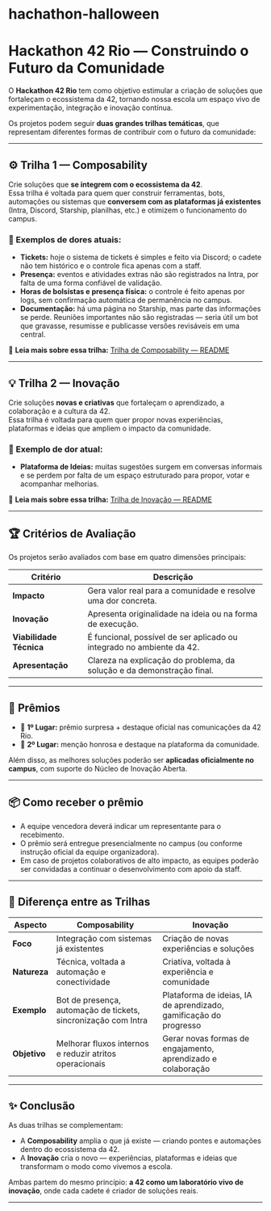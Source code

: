 # hachathon-halloween

# Hackathon 42 Rio — Construindo o Futuro da Comunidade

O **Hackathon 42 Rio** tem como objetivo estimular a criação de soluções que fortaleçam o ecossistema da 42, tornando nossa escola um espaço vivo de experimentação, integração e inovação contínua.  

Os projetos podem seguir **duas grandes trilhas temáticas**, que representam diferentes formas de contribuir com o futuro da comunidade:

---

## ⚙️ Trilha 1 — Composability

Crie soluções que **se integrem com o ecossistema da 42**.  
Essa trilha é voltada para quem quer construir ferramentas, bots, automações ou sistemas que **conversem com as plataformas já existentes** (Intra, Discord, Starship, planilhas, etc.) e otimizem o funcionamento do campus.

### 🧩 Exemplos de dores atuais:
- **Tickets:** hoje o sistema de tickets é simples e feito via Discord; o cadete não tem histórico e o controle fica apenas com a staff.  
- **Presença:** eventos e atividades extras não são registrados na Intra, por falta de uma forma confiável de validação.  
- **Horas de bolsistas e presença física:** o controle é feito apenas por logs, sem confirmação automática de permanência no campus.  
- **Documentação:** há uma página no Starship, mas parte das informações se perde. Reuniões importantes não são registradas — seria útil um bot que gravasse, resumisse e publicasse versões revisáveis em uma central.

🔗 **Leia mais sobre essa trilha:** [Trilha de Composability — README](./TRILHA_COMPOSABILITY.md)

---

## 💡 Trilha 2 — Inovação

Crie soluções **novas e criativas** que fortaleçam o aprendizado, a colaboração e a cultura da 42.  
Essa trilha é voltada para quem quer propor novas experiências, plataformas e ideias que ampliem o impacto da comunidade.

### 💬 Exemplo de dor atual:
- **Plataforma de Ideias:** muitas sugestões surgem em conversas informais e se perdem por falta de um espaço estruturado para propor, votar e acompanhar melhorias.

🔗 **Leia mais sobre essa trilha:** [Trilha de Inovação — README](./TRILHA_INOVACAO.md)

---

## 🏆 Critérios de Avaliação

Os projetos serão avaliados com base em quatro dimensões principais:

| Critério | Descrição |
|-----------|------------|
| **Impacto** | Gera valor real para a comunidade e resolve uma dor concreta. |
| **Inovação** | Apresenta originalidade na ideia ou na forma de execução. |
| **Viabilidade Técnica** | É funcional, possível de ser aplicado ou integrado no ambiente da 42. |
| **Apresentação** | Clareza na explicação do problema, da solução e da demonstração final. |

---

## 🎁 Prêmios

- 🥇 **1º Lugar:** prêmio surpresa + destaque oficial nas comunicações da 42 Rio.  
- 🥈 **2º Lugar:** menção honrosa e destaque na plataforma da comunidade.  

Além disso, as melhores soluções poderão ser **aplicadas oficialmente no campus**, com suporte do Núcleo de Inovação Aberta.

---

## 📦 Como receber o prêmio

- A equipe vencedora deverá indicar um representante para o recebimento.  
- O prêmio será entregue presencialmente no campus (ou conforme instrução oficial da equipe organizadora).  
- Em caso de projetos colaborativos de alto impacto, as equipes poderão ser convidadas a continuar o desenvolvimento com apoio da staff.

---

## 🧠 Diferença entre as Trilhas

| Aspecto | **Composability** | **Inovação** |
|----------|------------------|--------------|
| **Foco** | Integração com sistemas já existentes | Criação de novas experiências e soluções |
| **Natureza** | Técnica, voltada a automação e conectividade | Criativa, voltada à experiência e comunidade |
| **Exemplo** | Bot de presença, automação de tickets, sincronização com Intra | Plataforma de ideias, IA de aprendizado, gamificação do progresso |
| **Objetivo** | Melhorar fluxos internos e reduzir atritos operacionais | Gerar novas formas de engajamento, aprendizado e colaboração |

---

## ✨ Conclusão

As duas trilhas se complementam:
- A **Composability** amplia o que já existe — criando pontes e automações dentro do ecossistema da 42.  
- A **Inovação** cria o novo — experiências, plataformas e ideias que transformam o modo como vivemos a escola.  

Ambas partem do mesmo princípio: **a 42 como um laboratório vivo de inovação**, onde cada cadete é criador de soluções reais.

---

